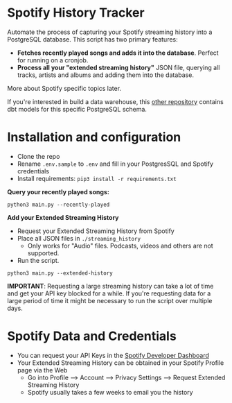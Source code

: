 # Spotify History Tracker

Automate the process of capturing your Spotify streaming history into a PostgreSQL database. This script has two primary features:

- **Fetches recently played songs and adds it into the database**. Perfect for running on a cronjob.
- **Process all your "extended streaming history"** JSON file, querying all tracks, artists and albums and adding them into the database.

More about Spotify specific topics later.

If you're interested in build a data warehouse, this [other repository](https://github.com/mtrentz/spotify-tracker-warehouse) contains dbt models for this specific PostgreSQL schema.

# Installation and configuration

- Clone the repo
- Rename `.env.sample` to `.env` and fill in your PostgresSQL and Spotify credentials
- Install requirements: `pip3 install -r requirements.txt`

**Query your recently played songs:**

```
python3 main.py --recently-played
```

**Add your Extended Streaming History**

- Request your Extended Streaming History from Spotify
- Place all JSON files in `./streaming_history`
  - Only works for "Audio" files. Podcasts, videos and others are not supported.
- Run the script.

```
python3 main.py --extended-history
```

**IMPORTANT**: Requesting a large streaming history can take a lot of time and get your API key blocked for a while. If you're requesting data for a large period of time it might be necessary to run the script over multiple days.

# Spotify Data and Credentials

- You can request your API Keys in the [Spotify Developer Dashboard](https://developer.spotify.com/)
- Your Extended Streaming History can be obtained in your Spotify Profile page via the Web
  - Go into Profile --> Account --> Privacy Settings --> Request Extended Streaming History
  - Spotify usually takes a few weeks to email you the history
